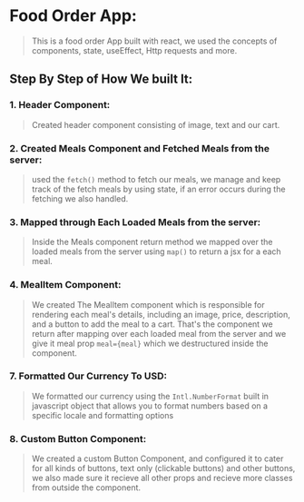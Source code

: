 # Food Order App:
> This is a food order App built with react, we used the concepts of components, state, useEffect, Http requests and more.
## Step By Step of How We built It:

### 1. Header Component:
> Created header component consisting of image, text and our cart.
### 2. Created Meals Component and Fetched Meals from the server:
> used the ```fetch()``` method to fetch our meals, we manage and keep track of the fetch meals by using state, if an error occurs during the fetching we also handled.
### 3. Mapped through Each Loaded Meals from the server:
> Inside the Meals component return method we mapped over the loaded meals from the server using ```map()``` to return a jsx for a each meal.   
### 4. MealItem Component:
> We created The MealItem component which is responsible for rendering each meal's details, including an image, price, description, and a button to add the meal to a cart. That's the component we return after mapping over each loaded meal from the server and we give it meal prop ```meal={meal}``` which we destructured inside the component.
### 7. Formatted Our Currency To USD:
> We formatted our currency using the ```Intl.NumberFormat``` built in javascript object that allows you to format numbers based on a specific locale and formatting options
### 8. Custom Button Component:
> We created a custom Button Component, and configured it to cater for all kinds of buttons, text only (clickable buttons) and other buttons, we also made sure it recieve all other props and recieve more classes from outside the component.
